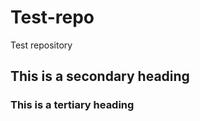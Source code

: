 Test-repo
=========

Test repository

## This is a secondary heading
### This is a tertiary heading
